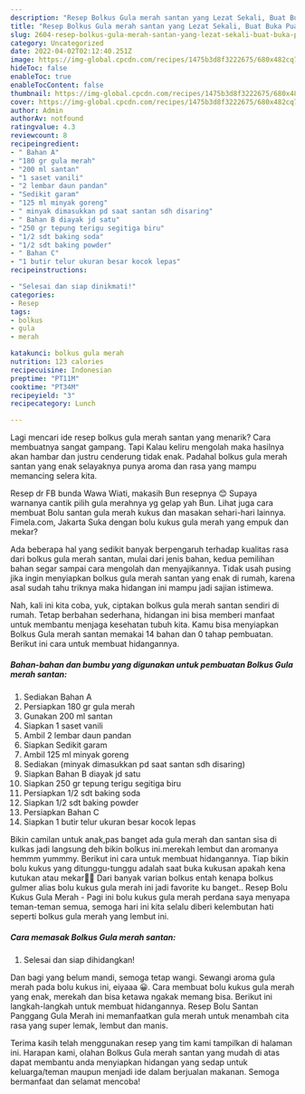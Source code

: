 ```yaml
---
description: "Resep Bolkus Gula merah santan yang Lezat Sekali, Buat Buka Puasa Bikin Ngiler"
title: "Resep Bolkus Gula merah santan yang Lezat Sekali, Buat Buka Puasa Bikin Ngiler"
slug: 2604-resep-bolkus-gula-merah-santan-yang-lezat-sekali-buat-buka-puasa-bikin-ngiler
category: Uncategorized
date: 2022-04-02T02:12:40.251Z
image: https://img-global.cpcdn.com/recipes/1475b3d8f3222675/680x482cq70/bolkus-gula-merah-santan-foto-resep-utama.jpg
hideToc: false
enableToc: true
enableTocContent: false
thumbnail: https://img-global.cpcdn.com/recipes/1475b3d8f3222675/680x482cq70/bolkus-gula-merah-santan-foto-resep-utama.jpg
cover: https://img-global.cpcdn.com/recipes/1475b3d8f3222675/680x482cq70/bolkus-gula-merah-santan-foto-resep-utama.jpg
author: Admin
authorAv: notfound
ratingvalue: 4.3
reviewcount: 8
recipeingredient:
- " Bahan A"
- "180 gr gula merah"
- "200 ml santan"
- "1 saset vanili"
- "2 lembar daun pandan"
- "Sedikit garam"
- "125 ml minyak goreng"
- " minyak dimasukkan pd saat santan sdh disaring"
- " Bahan B diayak jd satu"
- "250 gr tepung terigu segitiga biru"
- "1/2 sdt baking soda"
- "1/2 sdt baking powder"
- " Bahan C"
- "1 butir telur ukuran besar kocok lepas"
recipeinstructions:

- "Selesai dan siap dinikmati!"
categories:
- Resep
tags:
- bolkus
- gula
- merah

katakunci: bolkus gula merah 
nutrition: 123 calories
recipecuisine: Indonesian
preptime: "PT11M"
cooktime: "PT34M"
recipeyield: "3"
recipecategory: Lunch

---
```



Lagi mencari ide resep bolkus gula merah santan yang menarik? Cara membuatnya sangat gampang. Tapi Kalau keliru mengolah maka hasilnya akan hambar dan justru cenderung tidak enak. Padahal bolkus gula merah santan yang enak selayaknya punya aroma dan rasa yang mampu memancing selera kita.


Resep dr FB bunda Wawa Wiati, makasih Bun resepnya 😊 Supaya warnanya cantik pilih gula merahnya yg gelap yah Bun. Lihat juga cara membuat Bolu santan gula merah kukus dan masakan sehari-hari lainnya. Fimela.com, Jakarta Suka dengan bolu kukus gula merah yang empuk dan mekar?

Ada beberapa hal yang sedikit banyak berpengaruh terhadap kualitas rasa dari bolkus gula merah santan, mulai dari jenis bahan, kedua pemilihan bahan segar sampai cara mengolah dan menyajikannya. Tidak usah pusing jika ingin menyiapkan bolkus gula merah santan yang enak di rumah, karena asal sudah tahu triknya maka hidangan ini mampu jadi sajian istimewa.


Nah, kali ini kita coba, yuk, ciptakan bolkus gula merah santan sendiri di rumah. Tetap berbahan sederhana, hidangan ini bisa memberi manfaat untuk membantu menjaga kesehatan tubuh kita. Kamu bisa menyiapkan Bolkus Gula merah santan memakai 14 bahan dan 0 tahap pembuatan. Berikut ini cara untuk membuat hidangannya.

<!--inarticleads1-->

##### Bahan-bahan dan bumbu yang digunakan untuk pembuatan Bolkus Gula merah santan:

1. Sediakan  Bahan A
1. Persiapkan 180 gr gula merah
1. Gunakan 200 ml santan
1. Siapkan 1 saset vanili
1. Ambil 2 lembar daun pandan
1. Siapkan Sedikit garam
1. Ambil 125 ml minyak goreng
1. Sediakan  (minyak dimasukkan pd saat santan sdh disaring)
1. Siapkan  Bahan B diayak jd satu
1. Siapkan 250 gr tepung terigu segitiga biru
1. Persiapkan 1/2 sdt baking soda
1. Siapkan 1/2 sdt baking powder
1. Persiapkan  Bahan C
1. Siapkan 1 butir telur ukuran besar kocok lepas


Bikin camilan untuk anak,pas banget ada gula merah dan santan sisa di kulkas jadi langsung deh bikin bolkus ini.merekah lembut dan aromanya hemmm yummmy. Berikut ini cara untuk membuat hidangannya. Tiap bikin bolu kukus yang ditunggu-tunggu adalah saat buka kukusan apakah kena kutukan atau mekar🤭😂 Dari banyak varian bolkus entah kenapa bolkus gulmer alias bolu kukus gula merah ini jadi favorite ku banget.. Resep Bolu Kukus Gula Merah - Pagi ini bolu kukus gula merah perdana saya menyapa teman-teman semua, semoga hari ini kita selalu diberi kelembutan hati seperti bolkus gula merah yang lembut ini. 

<!--inarticleads2-->

##### Cara memasak Bolkus Gula merah santan:


1. Selesai dan siap dihidangkan!

Dan bagi yang belum mandi, semoga tetap wangi. Sewangi aroma gula merah pada bolu kukus ini, eiyaaa 😀. Cara membuat bolu kukus gula merah yang enak, merekah dan bisa ketawa ngakak memang bisa. Berikut ini langkah-langkah untuk membuat hidangannya. Resep Bolu Santan Panggang Gula Merah ini memanfaatkan gula merah untuk menambah cita rasa yang super lemak, lembut dan manis. 

Terima kasih telah menggunakan resep yang tim kami tampilkan di halaman ini. Harapan kami, olahan Bolkus Gula merah santan yang mudah di atas dapat membantu anda menyiapkan hidangan yang sedap untuk keluarga/teman maupun menjadi ide dalam berjualan makanan. Semoga bermanfaat dan selamat mencoba!
